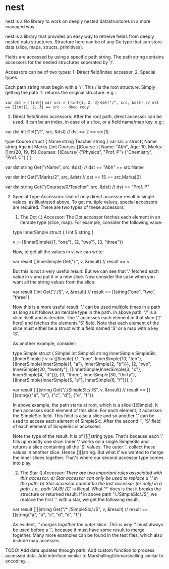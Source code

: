 # nest
nest is a Go library to work on deeply nested datastructures in a more managed way.

  nest is a library that provides an easy way to retreive fields from deeply nested
  data structures. Structure here can be of any Go type that can store data (slice,
  maps, structs, primitives).
  
  Fields are accessed by using a specific path string. The path string contains
  accessors for the nested structures seperated by '/'.
  
  Accessors can be of two types:
    1. Direct field/index accessor.
    2. Special types.
    
  Each path string must begin with a '/'. This / is the root structure. Simply getting
  the path '/' returns the original structure. e.g.:
  
  `var dst = []int{}`
  `var src = []int{1, 2, 3}`
  `Get("/", src, &dst) // dst == []int{1, 2, 3} == src -- deep copy`
  
  
  1. Direct field/index accessors:
  After the root path, direct accessor can be used. It can be an index, in case of a slice,
  or a field name/map key. e.g.:
  
  var dst int
  Get("/1", src, &dst) // dst == 2 == src[1]
  
  type Course struct {
    Name      string
    Teacher   string
  }
  var src = struct{
    Name    string
    Age     int
    Marks   []int
    Courses []Course
  }{
    Name:  "Abh",
    Age:   10,
    Marks: []int{20, 19, 15}
    Courses: []Course{ {"Physics", "Prof. P"} {"Chemistry", "Prof. C"} }
  }
  
  var dst string
  Get("/Name", src, &dst) // dst == "Abh" == src.Name
  
  var dst int
  Get("/Marks/2", src, &dst) // dst == 15 == src.Marks[2]
  
  var dst string
  Get("/Courses/0/Teacher", src, &dst) // dst == "Prof. P"
  
  
  2. Special Type Accessors: Use of only direct accessor result in single values,
     as illustrated above. To get multiple values, special accessors are required.
     There are two types of these accessors:
     
     
     1. The Dot (.) Accessor:
     The Dot accessor fetches each element in an iterable type (slice, map). For example,
     consider the following value:
     
     type InnerSimple struct {
       I int
       S string
     }
     
     v := []InnerSimple{{1, "one"}, {2, "two"}, {3, "three"}}
     
     Now, to get all the values in v, we can write:
     
     var result []InnerSimple
     Get("/.", v, &result) // result == v
     
     But this is not a very useful result. But we can see that '.' fetched each value in v
     and put it in a new slice. Now consider the case when you want all the string values
     from the slice:
     
     var result []int
     Get("/./S", v, &result) // result == []string{"one", "two", "three"}
     
     Now this is a more useful result. '.' can be used multiple times in a path as long as
     it follows an iterable type in the path. In above path, '/' is a slice itself and is
     iterable. The '.' accesses each element in that slice ('/' here) and fetches the elements
     'S' field. Note that each element of the slice must either be a struct with a field named
     'S' or a map with a key 'S'.
     
     As another example, consider:
     
     type Simple struct {
       SimpleI int
       SimpleS string
       InnerSimple
       SimpleSlc []InnerSimple
     }
     v := []Simple{
       {1, "one", InnerSimple{10, "ten"}, []InnerSimple{InnerSimple{1, "a"}, InnerSimple{2, "b"}}},
       {2, "two", InnerSimple{20, "twenty"}, []InnerSimple{InnerSimple{3, "c"}, InnerSimple{4, "d"}}},
       {3, "three", InnerSimple{30, "thirty"}, []InnerSimple{InnerSimple{5, "e"}, InnerSimple{6, "f"}}},
     }
     
     var result [][]string
     Get("/./SimpleSlc/./S", v, &result) // result ==  [][]string{{"a", "b"}, {"c", "d"}, {"e", "f"}}
     
     In above example, the path starts at root, which is a slice ([]Simple). It then accesses
     each element of this slice. For each element, it accesses the SimpleSlc field. This
     field is also a slice and so another '.' can be used to access each element of SimpleSlc.
     After the second '.', 'S' field of each element of SimpleSlc is accessed.
     
     Note the type of the result. It is of [][]string type. That's because each '.' fills up
     exactly one slice. Inner '.' works on a single SimpleSlc and returns a slice containing
     all the 'S' values. The outer '.' collect these values in another slice. Hence [][]string.
     But what if we wanted to merge the inner slices together. That's where our second
     accessor type comes into play.
     
     
     2. The Star (*) Accessor:
     There are two important rules associated with this accessor.
     a) Star accessor can only be used to replace a '.' in the path.
     b) Star accessor cannot be the last accessor (or only) in a path. I.e., path '/A/B/* /C'
        is illegal.
     What '*' does is that it breaks the structure or returned result. If in above path
     "/./SimpleSlc/./S", we replace the first '.' with a star, we get the following result:
     
     var result [][]string
     Get("/* /SimpleSlc/./S", v, &result) // result == []string{"a", "b", "c", "d", "e", "f"}
     
     As evident, '*' merges together the outer slice. This is why '*' must always be used
     before a '.', because it must have some result to merge together.
     Many more examples can be found in the test files, which also include map accesses.
     
  
  TODO: Add data updates through path.
        Add custom function to process accessed data.
        Add interface similar to Marshalling/Unmarshalling similar to encoding.
